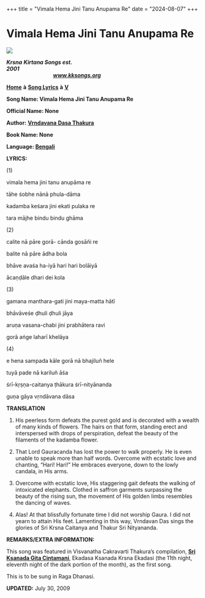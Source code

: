 +++
title = "Vimala Hema Jini Tanu Anupama Re"
date = "2024-08-07"
+++

# Vimala Hema Jini Tanu Anupama Re
**[![](http://kksongs.org/image_files/image002.jpg)](http://kksongs.org/)**

**_Krsna_** **_Kirtana Songs est. 2001_**                                                                                                                                                      **_www.kksongs.org_**

**[Home](http://kksongs.org/)** **à** **[Song Lyrics](http://kksongs.org/lyrics.html)** **à** **[V](http://kksongs.org/songs/song_v.html)**

**Song Name: Vimala Hema Jini Tanu Anupama Re**

**Official Name: None**

**Author:** [**Vrndavana** **Dasa Thakura**](http://kksongs.org/authors/list/vrndavana.html)

**Book Name: None**

**Language: [Bengali](http://kksongs.org/language/list/bengali.html)**

**LYRICS:**

(1)

vimala hema jini tanu anupāma re

tāhe śobhe nānā phula-dāma

kadamba keśara jini ekati pulaka re

tara mājhe bindu bindu ghāma

(2)

calite nā pāre gorā- cānda gosāñi re

balite nā pāre ādha bola

bhāve avaśa ha-iyā hari hari bolāiyā

ācaṇḍāle dhari dei kola

(3)

gamana manthara-gati jini maya-matta hātī

bhāvāveśe ḍhuli ḍhuli jāya

aruṇa vasana-chabi jini prabhātera ravi

gorā ańge laharī khelāya

(4)

e hena sampada kāle gorā nā bhajiluñ hele

tuyā pade nā kariluñ āśa

śrī-kṛṣṇa-caitanya ṭhākura śrī-nityānanda

guṇa gāya vṛndāvana dāsa

**TRANSLATION**

1) His peerless form defeats the purest gold and is decorated with a wealth of many kinds of flowers. The hairs on that form, standing erect and interspersed with drops of perspiration, defeat the beauty of the filaments of the kadamba flower.

2) That Lord Gauracanda has lost the power to walk properly. He is even unable to speak more than half words. Overcome with ecstatic love and chanting, “Hari! Hari!” He embraces everyone, down to the lowly candala, in His arms.

3) Overcome with ecstatic love, His staggering gait defeats the walking of intoxicated elephants. Clothed in saffron garments surpassing the beauty of the rising sun, the movement of His golden limbs resembles the dancing of waves.

4) Alas! At that blissfully fortunate time I did not worship Gaura. I did not yearn to attain His feet. Lamenting in this way, Vrndavan Das sings the glories of Sri Krsna Caitanya and Thakur Sri Nityananda.

**REMARKS/EXTRA INFORMATION:**

This song was featured in Visvanatha Cakravarti Thakura’s compilation, **[Sri Ksanada Gita Cintamani](http://kksongs.org/authors/literature/kgc.html)**, Ekadasa Ksanada Krsna Ekadasi (the 11th night, eleventh night of the dark portion of the month), as the first song.

This is to be sung in Raga Dhanasi.

**UPDATED:** July 30, 2009